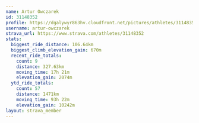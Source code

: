 ```yaml
---
name: Artur Owczarek
id: 31148352
profile: https://dgalywyr863hv.cloudfront.net/pictures/athletes/31148352/15906846/1/large.jpg
username: artur-owczarek
strava_url: https://www.strava.com/athletes/31148352
stats:
  biggest_ride_distance: 106.64km
  biggest_climb_elevation_gain: 670m
  recent_ride_totals:
    count: 9
    distance: 327.63km
    moving_time: 17h 21m
    elevation_gain: 2074m
  ytd_ride_totals:
    count: 57
    distance: 1471km
    moving_time: 93h 22m
    elevation_gain: 10242m
layout: strava_member
--- 
```

